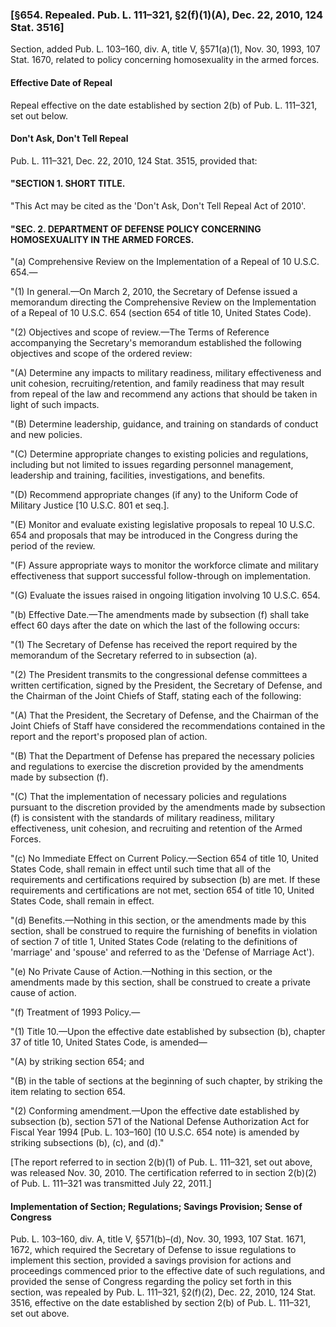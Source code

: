 ### [§654. Repealed. Pub. L. 111–321, §2(f)(1)(A), Dec. 22, 2010, 124 Stat. 3516] ###

Section, added Pub. L. 103–160, div. A, title V, §571(a)(1), Nov. 30, 1993, 107 Stat. 1670, related to policy concerning homosexuality in the armed forces.

#### Effective Date of Repeal ####

Repeal effective on the date established by section 2(b) of Pub. L. 111–321, set out below.

#### Don't Ask, Don't Tell Repeal ####

Pub. L. 111–321, Dec. 22, 2010, 124 Stat. 3515, provided that:

#### "SECTION 1. SHORT TITLE. ####

"This Act may be cited as the 'Don't Ask, Don't Tell Repeal Act of 2010'.

#### "SEC. 2. DEPARTMENT OF DEFENSE POLICY CONCERNING HOMOSEXUALITY IN THE ARMED FORCES. ####

"(a) Comprehensive Review on the Implementation of a Repeal of 10 U.S.C. 654.—

"(1) In general.—On March 2, 2010, the Secretary of Defense issued a memorandum directing the Comprehensive Review on the Implementation of a Repeal of 10 U.S.C. 654 (section 654 of title 10, United States Code).

"(2) Objectives and scope of review.—The Terms of Reference accompanying the Secretary's memorandum established the following objectives and scope of the ordered review:

"(A) Determine any impacts to military readiness, military effectiveness and unit cohesion, recruiting/retention, and family readiness that may result from repeal of the law and recommend any actions that should be taken in light of such impacts.

"(B) Determine leadership, guidance, and training on standards of conduct and new policies.

"(C) Determine appropriate changes to existing policies and regulations, including but not limited to issues regarding personnel management, leadership and training, facilities, investigations, and benefits.

"(D) Recommend appropriate changes (if any) to the Uniform Code of Military Justice [10 U.S.C. 801 et seq.].

"(E) Monitor and evaluate existing legislative proposals to repeal 10 U.S.C. 654 and proposals that may be introduced in the Congress during the period of the review.

"(F) Assure appropriate ways to monitor the workforce climate and military effectiveness that support successful follow-through on implementation.

"(G) Evaluate the issues raised in ongoing litigation involving 10 U.S.C. 654.

"(b) Effective Date.—The amendments made by subsection (f) shall take effect 60 days after the date on which the last of the following occurs:

"(1) The Secretary of Defense has received the report required by the memorandum of the Secretary referred to in subsection (a).

"(2) The President transmits to the congressional defense committees a written certification, signed by the President, the Secretary of Defense, and the Chairman of the Joint Chiefs of Staff, stating each of the following:

"(A) That the President, the Secretary of Defense, and the Chairman of the Joint Chiefs of Staff have considered the recommendations contained in the report and the report's proposed plan of action.

"(B) That the Department of Defense has prepared the necessary policies and regulations to exercise the discretion provided by the amendments made by subsection (f).

"(C) That the implementation of necessary policies and regulations pursuant to the discretion provided by the amendments made by subsection (f) is consistent with the standards of military readiness, military effectiveness, unit cohesion, and recruiting and retention of the Armed Forces.

"(c) No Immediate Effect on Current Policy.—Section 654 of title 10, United States Code, shall remain in effect until such time that all of the requirements and certifications required by subsection (b) are met. If these requirements and certifications are not met, section 654 of title 10, United States Code, shall remain in effect.

"(d) Benefits.—Nothing in this section, or the amendments made by this section, shall be construed to require the furnishing of benefits in violation of section 7 of title 1, United States Code (relating to the definitions of 'marriage' and 'spouse' and referred to as the 'Defense of Marriage Act').

"(e) No Private Cause of Action.—Nothing in this section, or the amendments made by this section, shall be construed to create a private cause of action.

"(f) Treatment of 1993 Policy.—

"(1) Title 10.—Upon the effective date established by subsection (b), chapter 37 of title 10, United States Code, is amended—

"(A) by striking section 654; and

"(B) in the table of sections at the beginning of such chapter, by striking the item relating to section 654.

"(2) Conforming amendment.—Upon the effective date established by subsection (b), section 571 of the National Defense Authorization Act for Fiscal Year 1994 [Pub. L. 103–160] (10 U.S.C. 654 note) is amended by striking subsections (b), (c), and (d)."

[The report referred to in section 2(b)(1) of Pub. L. 111–321, set out above, was released Nov. 30, 2010. The certification referred to in section 2(b)(2) of Pub. L. 111–321 was transmitted July 22, 2011.]

#### Implementation of Section; Regulations; Savings Provision; Sense of Congress ####

Pub. L. 103–160, div. A, title V, §571(b)–(d), Nov. 30, 1993, 107 Stat. 1671, 1672, which required the Secretary of Defense to issue regulations to implement this section, provided a savings provision for actions and proceedings commenced prior to the effective date of such regulations, and provided the sense of Congress regarding the policy set forth in this section, was repealed by Pub. L. 111–321, §2(f)(2), Dec. 22, 2010, 124 Stat. 3516, effective on the date established by section 2(b) of Pub. L. 111–321, set out above.
